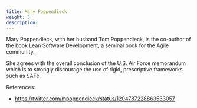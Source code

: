 ```yaml
---
title: Mary Poppendieck
weight: 3
description:
---
```


Mary Poppendieck, with her husband Tom Poppendieck, is the co-author of the book Lean Software Development, a seminal book for the Agile community.

She agrees with the overall conclusion of the U.S. Air Force memorandum which is to strongly discourage the use of rigid, prescriptive frameworks such as SAFe.

References:
- https://twitter.com/mpoppendieck/status/1204787228863533057 